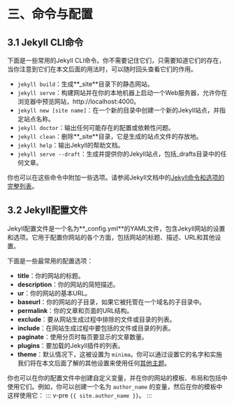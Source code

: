 # 三、命令与配置

## 3.1 Jekyll CLI命令

下面是一些常用的Jekyll CLI命令。你不需要记住它们，只需要知道它们的存在，当你注意到它们在本文后面的用法时，可以随时回头查看它们的作用。

*   `jekyll build`：生成**_site**目录下的静态网站。
*   `jekyll serve`：构建网站并在你的本地机器上启动一个Web服务器，允许你在浏览器中预览网站，http://localhost:4000。
*   `jekyll new [site name]`：在一个新的目录中创建一个新的Jekyll站点，并指定站点名称。
*   `jekyll doctor`：输出任何可能存在的配置或依赖性问题。
*   `jekyll clean`：删除**_site**目录，它是生成的站点文件的存放地。
*   `jekyll help`：输出Jekyll的帮助文档。
*   `jekyll serve --draft`：生成并提供你的Jekyll站点，包括\_drafts目录中的任何文章。

你也可以在这些命令中附加一些选项。请参阅Jekyll文档中的[Jekyll命令和选项的完整列表](https://jekyllrb.com/docs/usage/)。

## 3.2 Jekyll配置文件

Jekyll配置文件是一个名为**\_config.yml**的YAML文件，包含Jekyll网站的设置和选项。它用于配置你网站的各个方面，包括网站的标题、描述、URL和其他设置。

下面是一些最常用的配置选项：

*   **title**：你的网站的标题。
*   **description**：你的网站的简短描述。
*   **ur**：你的网站的基本URL。
*   **baseurl**：你的网站的子目录，如果它被托管在一个域名的子目录中。
*   **permalink**：你的文章和页面的URL结构。
*   **exclude**：要从网站生成过程中排除的文件或目录的列表。
*   **include**：在网站生成过程中要包括的文件或目录的列表。
*   **paginate**：使用分页时每页要显示的文章数量。
*   **plugins**：要加载的Jekyll插件的列表。
*   **theme**：默认情况下，这被设置为 `minima`。你可以通过设置它的名字和实施我们将在本文后面了解的其他设置来使用任何[其他主题](https://rubygems.org/search?query=jekyll-theme)。

你也可以在你的配置文件中创建自定义变量，并在你的网站的模板、布局和包括中使用它们。例如，你可以创建一个名为 `author_name` 的变量，然后在你的模板中这样使用它：
::: v-pre
`{{ site.author_name }}`。
:::